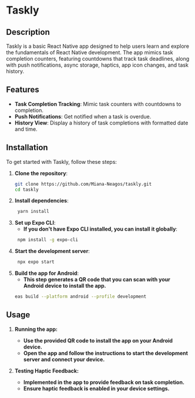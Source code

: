 # Taskly

## Description
Taskly is a basic React Native app designed to help users learn and explore the fundamentals of React Native development. The app mimics task completion counters, featuring countdowns that track task deadlines, along with push notifications, async storage, haptics, app icon changes, and task history.

## Features
- **Task Completion Tracking**: Mimic task counters with countdowns to completion.
- **Push Notifications**: Get notified when a task is overdue.
- **History View**: Display a history of task completions with formatted date and time.

## Installation
To get started with Taskly, follow these steps:

1. **Clone the repository**:
   ```bash
   git clone https://github.com/Miana-Neagos/taskly.git 
   cd taskly

2. **Install dependencies**:
   ```bash
    yarn install

3. **Set up Expo CLI**:
     - **If you don't have Expo CLI installed, you can install it globally**:
   ```bash
    npm install -g expo-cli

4. **Start the development server**:
   ```bash
    npx expo start

5. **Build the app for Android**:
    - **This step generates a QR code that you can scan with your Android device to install the app.**
    ```bash
    eas build --platform android --profile development

## Usage
1. **Running the app:**
    - **Use the provided QR code to install the app on your Android device.**
    - **Open the app and follow the instructions to start the development server and connect your device.**

2. **Testing Haptic Feedback:**
    - **Implemented in the app to provide feedback on task completion.**
    - **Ensure haptic feedback is enabled in your device settings.**
